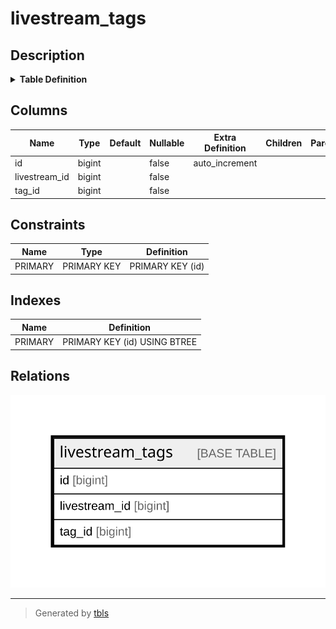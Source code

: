 # livestream_tags

## Description

<details>
<summary><strong>Table Definition</strong></summary>

```sql
CREATE TABLE `livestream_tags` (
  `id` bigint NOT NULL AUTO_INCREMENT,
  `livestream_id` bigint NOT NULL,
  `tag_id` bigint NOT NULL,
  PRIMARY KEY (`id`)
) ENGINE=InnoDB AUTO_INCREMENT=[Redacted by tbls] DEFAULT CHARSET=utf8mb4 COLLATE=utf8mb4_bin
```

</details>

## Columns

| Name | Type | Default | Nullable | Extra Definition | Children | Parents | Comment |
| ---- | ---- | ------- | -------- | ---------------- | -------- | ------- | ------- |
| id | bigint |  | false | auto_increment |  |  |  |
| livestream_id | bigint |  | false |  |  |  |  |
| tag_id | bigint |  | false |  |  |  |  |

## Constraints

| Name | Type | Definition |
| ---- | ---- | ---------- |
| PRIMARY | PRIMARY KEY | PRIMARY KEY (id) |

## Indexes

| Name | Definition |
| ---- | ---------- |
| PRIMARY | PRIMARY KEY (id) USING BTREE |

## Relations

![er](livestream_tags.svg)

---

> Generated by [tbls](https://github.com/k1LoW/tbls)

